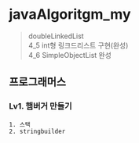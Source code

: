 # javaAlgoritgm_my
> doubleLinkedList<br>
> 4_5 int형 링크드리스트 구현(완성)<br>
> 4_6 SimpleObjectList 완성
## 프로그래머스

### Lv1. 햄버거 만들기
    1. 스택
    2. stringbuilder

